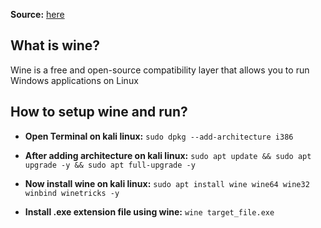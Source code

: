 __Source:__ [here]( https://youtu.be/nFbpXN7wvCs?si=6rAerQevX-i1Z-MI)

## What is wine?
Wine is a free and open-source compatibility layer that allows you to run Windows applications on Linux

## How to setup wine and run?

- __Open Terminal on kali linux:__ ```sudo dpkg --add-architecture i386```

- __After adding architecture on kali linux:__ ```sudo apt update && sudo apt upgrade -y && sudo apt full-upgrade -y```

- __Now install wine on kali linux:__ ```sudo apt install wine wine64 wine32 winbind winetricks -y```

- __Install .exe extension file using wine:__ ```wine target_file.exe```


